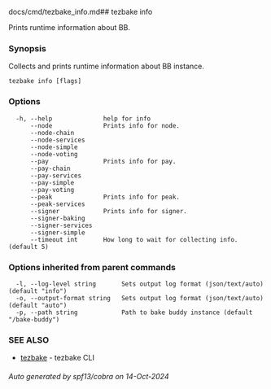 docs/cmd/tezbake_info.md## tezbake info

Prints runtime information about BB.

### Synopsis

Collects and prints runtime information about BB instance.

```
tezbake info [flags]
```

### Options

```
  -h, --help              help for info
      --node              Prints info for node.
      --node-chain        
      --node-services     
      --node-simple       
      --node-voting       
      --pay               Prints info for pay.
      --pay-chain         
      --pay-services      
      --pay-simple        
      --pay-voting        
      --peak              Prints info for peak.
      --peak-services     
      --signer            Prints info for signer.
      --signer-baking     
      --signer-services   
      --signer-simple     
      --timeout int       How long to wait for collecting info. (default 5)
```

### Options inherited from parent commands

```
  -l, --log-level string       Sets output log format (json/text/auto) (default "info")
  -o, --output-format string   Sets output log format (json/text/auto) (default "auto")
  -p, --path string            Path to bake buddy instance (default "/bake-buddy")
```

### SEE ALSO

* [tezbake](/tezbake/reference/cmd/tezbake)	 - tezbake CLI

###### Auto generated by spf13/cobra on 14-Oct-2024

